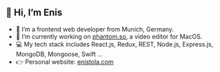 ## 👋  Hi, I’m Enis
- 👾  I’m a frontend web developer from Munich, Germany.
- 🌱  I’m currently working on [phantom.so](https://phantom.so), a video editor for MacOS.
- 💻  My tech stack includes React.js, Redux, REST, Node.js, Express.js, MongoDB, Mongoose, Swift ...
- 👉  Personal website: [enistola.com](https://enistola.com)
